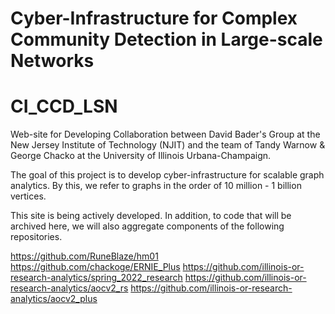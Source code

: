 # Cyber-Infrastructure for Complex Community Detection in Large-scale Networks
# CI_CCD_LSN

Web-site for Developing Collaboration between David Bader's Group at the New Jersey Institute of Technology (NJIT) and the team of Tandy Warnow & George Chacko at the University of Illinois Urbana-Champaign. 

The goal of this project is to develop cyber-infrastructure for scalable graph analytics. By this, we refer to graphs in the order of 10 million - 1 billion vertices.

This site is being actively developed. In addition, to code that will be archived here, we will also aggregate components of the following repositories.

https://github.com/RuneBlaze/hm01
https://github.com/chackoge/ERNIE_Plus
https://github.com/illinois-or-research-analytics/spring_2022_research
https://github.com/illinois-or-research-analytics/aocv2_rs
https://github.com/illinois-or-research-analytics/aocv2_plus
